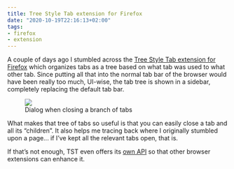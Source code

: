 ```yaml
---
title: Tree Style Tab extension for Firefox
date: "2020-10-19T22:16:13+02:00"
tags:
- firefox
- extension
---
```


A couple of days ago I stumbled across the [Tree Style Tab extension for Firefox](https://github.com/piroor/treestyletab) which organizes tabs as a tree based on what tab was used to what other tab. Since putting all that into the normal tab bar of the browser would have been really too much, UI-wise, the tab tree is shown in a sidebar, completely replacing the default tab bar.

<figure><img src="/media/2020/treestyletab-close.png"><figcaption>Dialog when closing a branch of tabs</figcaption></figure>

What makes that tree of tabs so useful is that you can easily close a tab and all its “children”. It also helps me tracing back where I originally stumbled upon a page... if I’ve kept all the relevant tabs open, that is.

If that’s not enough, TST even offers its [own API](https://github.com/piroor/treestyletab/wiki/API-for-other-addons) so that other browser extensions can enhance it.
